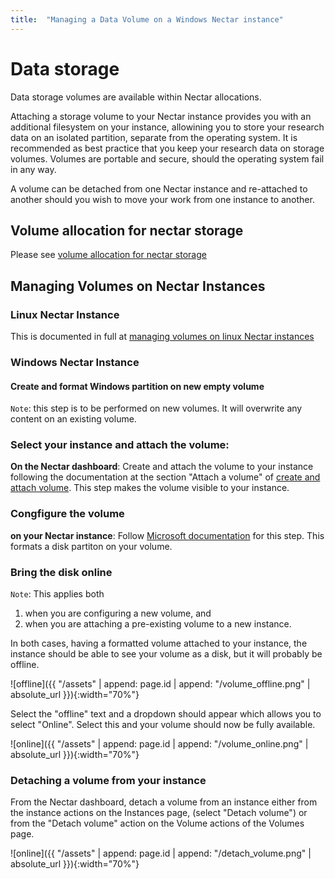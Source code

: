```yaml
---
title:  "Managing a Data Volume on a Windows Nectar instance"
---
```



# Data storage

Data storage volumes are available within Nectar allocations.

Attaching a storage volume to your Nectar instance provides you with an additional filesystem 
on your instance, allowining you to store your research data on an isolated partition, separate from the operating system.
It is recommended as best practice that you keep your research data on storage volumes. 
Volumes are portable and secure, should the operating system fail in any way.

A volume can be detached from one Nectar instance and re-attached to another should you 
wish to move your work from one instance to another.


## Volume allocation for nectar storage

Please see [volume allocation for nectar storage](https://tutorials.rc.nectar.org.au/volume-storage/02-allocation)

## Managing Volumes on Nectar Instances

### Linux Nectar Instance

This is documented in full at [managing volumes on linux Nectar instances](https://tutorials.rc.nectar.org.au/volume-storage/01-overview)

### Windows Nectar Instance

#### Create and format Windows partition on new empty volume

```Note```: this step is to be performed on new volumes.  It will overwrite any content on an existing volume.  

### Select your instance and attach the volume:
<b>On the Nectar dashboard</b>:  Create and attach the volume to your instance following the documentation at the section "Attach a volume" of [create and attach volume](https://tutorials.rc.nectar.org.au/volume-storage/03-create-attach).
This step makes the volume visible to your instance.

### Congfigure the volume
<b> on your Nectar instance</b>: 
Follow [Microsoft documentation](https://support.microsoft.com/en-us/windows/create-and-format-a-hard-disk-partition-bbb8e185-1bda-ecd1-3465-c9728f7d7d2e)
for this step. This formats a disk partiton on your volume.


### Bring the disk online

```Note```:  This applies both 
1. when you are configuring a new volume, and 
2. when you are attaching a pre-existing volume to a new instance.

In both cases, having a formatted volume attached to your instance, the instance should be able to see your volume as a disk, but it will probably be offline.

![offline]({{ "/assets" | append: page.id | append: "/volume_offline.png" | absolute_url }}){:width="70%"}

Select the "offline" text and a dropdown should appear which allows you to select "Online".
Select this and your volume should now be fully available.

![online]({{ "/assets" | append: page.id | append: "/volume_online.png" | absolute_url }}){:width="70%"}

### Detaching a volume from your instance

From the Nectar dashboard, detach a volume from an instance either from the instance actions on the Instances page, (select "Detach volume")
or from the "Detach volume" action on the Volume actions of the Volumes page.

![online]({{ "/assets" | append: page.id | append: "/detach_volume.png" | absolute_url }}){:width="70%"}
